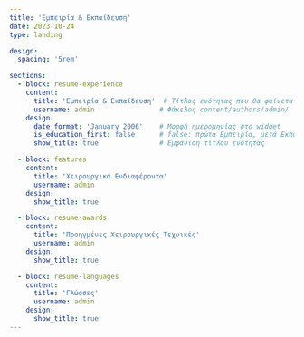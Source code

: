 ```yaml
---
title: 'Εμπειρία & Εκπαίδευση'
date: 2023-10-24
type: landing

design:
  spacing: '5rem'

sections:
  - block: resume-experience
    content:
      title: 'Εμπειρία & Εκπαίδευση'  # Τίτλος ενότητας που θα φαίνεται στη σελίδα
      username: admin                # Φάκελος content/authors/admin/
    design:
      date_format: 'January 2006'    # Μορφή ημερομηνίας στο widget
      is_education_first: false      # false: πρώτα Εμπειρία, μετά Εκπαίδευση (βάλε true αν θες το ανάποδο)
      show_title: true               # Εμφάνιση τίτλου ενότητας

  - block: features
    content:
      title: 'Χειρουργικά Ενδιαφέροντα'
      username: admin
    design:
      show_title: true

  - block: resume-awards
    content:
      title: 'Προηγμένες Χειρουργικές Τεχνικές'
      username: admin
    design:
      show_title: true

  - block: resume-languages
    content:
      title: 'Γλώσσες'
      username: admin
    design:
      show_title: true
---
```

